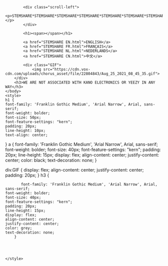 <html>
    <head>
        <title>STEMSHARE</title>
        <link href="Stemshare lang select stylesheet.css " rel='stylesheet'>
        <link rel="icon" href="favicon.jpg" type="image/x-icon">
    </head>
    <body>
        <style>
            .scroll-left {
             height: 30px;	
             overflow: hidden;
             position: relative;
             background: white;
             color: black;
             border: 10px solid transparent;
             font-family: 'Franklin Gothic Medium', 'Arial Narrow', Arial, sans-serif;
             font-weight: bolder;
             font-size: 40px;
             vertical-align: middle;
             display: flex;
             align-content: center;
             justify-content: center;
             padding: 50px;
            }
            .scroll-left p {
             position: absolute;
             width: 100%;
             height: 100%;
             margin: 0px;
             line-height: 50px;
             text-align: center;
             /* Starting position */
             -moz-transform:translateX(100%);
             -webkit-transform:translateX(100%);	
             transform:translateX(100%);
             /* Apply animation to this element */	
             -moz-animation: scroll-left 20s linear infinite;
             -webkit-animation: scroll-left 20s linear infinite;
             animation: scroll-left 20s linear infinite;
            }
            /* Move it (define the animation) */
            @-moz-keyframes scroll-left {
             0%   { -moz-transform: translateX(100%); }
             100% { -moz-transform: translateX(-100%); }
            }
            @-webkit-keyframes scroll-left {
             0%   { -webkit-transform: translateX(100%); }
             100% { -webkit-transform: translateX(-100%); }
            }
            @keyframes scroll-left {
             0%   { 
             -moz-transform: translateX(100%); /* Browser bug fix */
             -webkit-transform: translateX(100%); /* Browser bug fix */
             transform: translateX(100%); 		
             }
             100% { 
             -moz-transform: translateX(-100%); /* Browser bug fix */
             -webkit-transform: translateX(-100%); /* Browser bug fix */
             transform: translateX(-100%); 
             }
            }
            </style>
            
            <div class="scroll-left">
            <p>STEMSHARE*STEMSHARE*STEMSHARE*STEMSHARE*STEMSHARE*STEMSHARE*STEMSHARE*STEMSHARE*STEMSHARE*STEMSHARE*STEMSHARE*STEMSHARE*STEMSHARE*STEMSHARE*STEMSHARE*STEMSHARE*STEMSHARE*STEMSHARE*STEMSHARE*STEMSHARE*STEMSHARE*STEMSHARE*STEMSHARE*STEMSHARE*STEMSHARE*STEMSHARE*STEMSHARE*STEMSHARE*STEMSHARE*STEMSHARE*STEMSHARE*STEMSHARE*STEMSHARE*STEMSHARE*STEMSHARE*STEMSHARE*STEMSHARE*STEMSHARE*STEMSHARE*STEMSHARE*STEMSHARE*STEMSHARE*STEMSHARE*STEMSHARE*STEMSHARE*STEMSHARE*STEMSHARE*STEMSHARE*STEMSHARE*STEMSHARE*STEMSHARE*STEMSHARE*STEMSHARE*STEMSHARE*STEMSHARE*STEMSHARE*STEMSHARE*STEMSHARE*STEMSHARE*STEMSHARE*STEMSHARE*STEMSHARE*STEMSHARE*STEMSHARE*STEMSHARE*STEMSHARE*STEMSHARE*STEMSHARE*STEMSHARE*STEMSHARE*STEMSHARE*STEMSHARE*STEMSHARE*STEMSHARE*STEMSHARE*STEMSHARE*STEMSHARE*STEMSHARE*STEMSHARE*STEMSHARE*STEMSHARE*STEMSHARE*STEMSHARE*STEMSHARE*STEMSHARE*STEMSHARE*STEMSHARE*STEMSHARE*STEMSHARE*STEMSHARE*STEMSHARE*STEMSHARE*STEMSHARE*STEMSHARE*STEMSHARE*STEMSHARE*STEMSHARE*STEMSHARE*STEMSHARE*STEMSHARE*STEMSHARE*STEMSHARE*STEMSHARE*STEMSHARE*STEMSHARE*STEMSHARE*STEMSHARE*STEMSHARE*STEMSHARE*STEMSHARE*STEMSHARE*STEMSHARE*STEMSHARE*STEMSHARE*STEMSHARE*STEMSHARE*STEMSHARE*STEMSHARE*STEMSHARE*STEMSHARE*STEMSHARE*STEMSHARE*STEMSHARE*STEMSHARE*STEMSHARE*STEMSHARE*STEMSHARE*STEMSHARE*STEMSHARE*STEMSHARE*STEMSHARE*STEMSHARE*STEMSHARE*STEMSHARE*STEMSHARE*STEMSHARE*STEMSHARE*STEMSHARE*STEMSHARE*STEMSHARE*STEMSHARE*STEMSHARE*STEMSHARE*STEMSHARE*STEMSHARE*STEMSHARE*STEMSHARE*STEMSHARE*STEMSHARE*STEMSHARE*STEMSHARE*STEMSHARE*STEMSHARE*STEMSHARE*STEMSHARE*STEMSHARE*STEMSHARE*STEMSHARE*STEMSHARE*STEMSHARE*STEMSHARE*STEMSHARE*STEMSHARE*STEMSHARE*STEMSHARE*STEMSHARE*STEMSHARE*STEMSHARE*STEMSHARE*STEMSHARE*STEMSHARE*STEMSHARE*STEMSHARE*STEMSHARE*STEMSHARE*STEMSHARE*STEMSHARE*STEMSHARE*STEMSHARE*STEMSHARE*STEMSHARE*STEMSHARE*STEMSHARE*STEMSHARE*STEMSHARE*STEMSHARE*STEMSHARE*STEMSHARE*STEMSHARE*STEMSHARE*STEMSHARE*STEMSHARE*STEMSHARE*STEMSHARE*STEMSHARE*STEMSHARE*STEMSHARE*STEMSHARE*STEMSHARE*STEMSHARE*STEMSHARE*STEMSHARE*STEMSHARE*STEMSHARE*STEMSHARE*STEMSHARE*STEMSHARE*STEMSHARE*STEMSHARE*STEMSHARE*STEMSHARE*STEMSHARE*STEMSHARE*STEMSHARE*STEMSHARE*STEMSHARE*STEMSHARE*STEMSHARE*STEMSHARE*STEMSHARE*STEMSHARE*STEMSHARE*STEMSHARE*STEMSHARE*STEMSHARE*STEMSHARE*STEMSHARE*STEMSHARE*STEMSHARE*STEMSHARE*STEMSHARE*STEMSHARE*STEMSHARE*STEMSHARE*STEMSHARE*STEMSHARE*STEMSHARE*STEMSHARE*STEMSHARE*STEMSHARE*STEMSHARE*STEMSHARE*STEMSHARE*STEMSHARE*STEMSHARE*STEMSHARE*STEMSHARE*STEMSHARE*STEMSHARE*STEMSHARE*STEMSHARE*STEMSHARE*STEMSHARE*STEMSHARE*STEMSHARE*STEMSHARE*STEMSHARE*STEMSHARE*STEMSHARE*STEMSHARE*STEMSHARE*STEMSHARE*STEMSHARE*STEMSHARE*STEMSHARE*STEMSHARE*STEMSHARE*STEMSHARE*STEMSHARE*STEMSHARE*STEMSHARE*STEMSHARE*STEMSHARE*STEMSHARE*STEMSHARE*STEMSHARE*STEMSHARE*STEMSHARE*STEMSHARE*STEMSHARE*STEMSHARE*STEMSHARE*STEMSHARE*STEMSHARE*STEMSHARE*STEMSHARE*STEMSHARE*STEMSHARE*STEMSHARE*STEMSHARE*STEMSHARE*STEMSHARE*STEMSHARE*STEMSHARE*STEMSHARE*STEMSHARE*STEMSHARE*STEMSHARE*STEMSHARE*STEMSHARE*STEMSHARE*STEMSHARE*STEMSHARE*STEMSHARE*STEMSHARE*STEMSHARE*STEMSHARE*STEMSHARE*STEMSHARE*STEMSHARE*STEMSHARE*STEMSHARE*STEMSHARE*STEMSHARE*STEMSHARE*STEMSHARE*STEMSHARE*STEMSHARE*STEMSHARE*STEMSHARE*STEMSHARE*STEMSHARE*STEMSHARE*STEMSHARE*STEMSHARE*STEMSHARE*STEMSHARE*STEMSHARE*STEMSHARE*STEMSHARE*STEMSHARE*STEMSHARE*STEMSHARE*STEMSHARE*STEMSHARE*STEMSHARE*STEMSHARE*STEMSHARE*STEMSHARE*STEMSHARE*STEMSHARE*STEMSHARE*STEMSHARE*STEMSHARE*STEMSHARE*STEMSHARE*STEMSHARE*STEMSHARE*STEMSHARE*STEMSHARE*STEMSHARE*STEMSHARE*STEMSHARE*STEMSHARE*STEMSHARE*STEMSHARE*STEMSHARE*STEMSHARE*STEMSHARE*STEMSHARE*STEMSHARE*STEMSHARE*STEMSHARE*STEMSHARE*STEMSHARE*STEMSHARE*STEMSHARE*STEMSHARE*STEMSHARE*STEMSHARE*STEMSHARE*STEMSHARE*STEMSHARE*STEMSHARE*STEMSHARE*STEMSHARE*STEMSHARE*STEMSHARE*STEMSHARE*STEMSHARE*STEMSHARE*STEMSHARE*STEMSHARE*STEMSHARE*STEMSHARE*STEMSHARE*STEMSHARE*STEMSHARE*STEMSHARE*STEMSHARE*STEMSHARE*STEMSHARE*STEMSHARE*STEMSHARE*STEMSHARE*STEMSHARE*STEMSHARE*STEMSHARE*STEMSHARE*STEMSHARE*STEMSHARE*STEMSHARE*STEMSHARE*STEMSHARE*STEMSHARE*STEMSHARE*STEMSHARE*STEMSHARE*STEMSHARE*STEMSHARE*STEMSHARE*STEMSHARE*STEMSHARE*STEMSHARE*STEMSHARE*STEMSHARE*STEMSHARE*STEMSHARE*STEMSHARE*STEMSHARE*STEMSHARE*STEMSHARE*STEMSHARE*STEMSHARE*STEMSHARE*STEMSHARE*STEMSHARE*STEMSHARE*STEMSHARE*STEMSHARE*STEMSHARE*STEMSHARE*STEMSHARE*STEMSHARE*STEMSHARE*STEMSHARE*STEMSHARE*STEMSHARE*STEMSHARE*STEMSHARE*STEMSHARE*STEMSHARE*STEMSHARE*STEMSHARE*STEMSHARE*STEMSHARE*STEMSHARE*STEMSHARE*STEMSHARE*STEMSHARE*STEMSHARE*STEMSHARE*STEMSHARE*STEMSHARE*STEMSHARE*STEMSHARE*STEMSHARE*STEMSHARE*STEMSHARE*STEMSHARE*STEMSHARE*STEMSHARE*STEMSHARE*STEMSHARE*STEMSHARE*STEMSHARE*STEMSHARE*</p>
            </div>
            
            <h1><span></span></h1>
            
<style>
    h1 {
        background: white;
    }
  
    h1 {
        display: flex;
        justify-content: center;
        color: black;
    }
  
    span::before {
        content: "";
        animation: animate infinite 40s;
        padding-left: 10px;
    }
  
    @keyframes animate {
  
        0% {
            content: "SELECT LANGUAGE";
        }
  
        10% {
            content: "KIES EEN TAAL";
        }
  
        20% {
            content: "CHOISISSEZ LA LANGUE";
        }
        30% {
            content: "选择语言"
        }
        40% {
            content: "भाषा चुनें"
        }
        50% {
            content: "言語を選択"
        }
        60% {
            content: "ਭਾਸ਼ਾ ਚੁਣੋ"
        }
        70% {
            content: "اختر اللغة"
        }
        80% {
            content: "ELIGE LENGUA"
        }
        90% {
            content: "ВЫБЕРИТЕ ЯЗЫК"
        }
        100% {
            content: "زبان کا انتخاب کریں۔"
        }
    }
</style>
            <a href="STEMSHARE EN.html">ENGLISH</a>
            <a href="STEMSHARE FR.html">FRANÇAIS</a>
            <a href="STEMSHARE NL.html">NEDERLANDS</a>
            <a href="STEMSHARE CN.html">中文</a>
           
            <div class="GIF">
                <img src="https://cdn.vox-cdn.com/uploads/chorus_asset/file/22804843/Aug_25_2021_08_45_35.gif">
        </div>
        <h3>WE ARE NOT ASSOCIATED WITH KANO ELECTRONICS OR YEEZY IN ANY WAY</h3>
    </body>
    <style>
    h1 {
    font-family: 'Franklin Gothic Medium', 'Arial Narrow', Arial, sans-serif;
    font-weight: bolder;
    font-size: 50px;
    font-feature-settings: "kern";
    padding: 20px;
    line-height: 10px;
    text-align: center;
}
a {
    font-family: 'Franklin Gothic Medium', 'Arial Narrow', Arial, sans-serif;
    font-weight: bolder;
    font-size: 40px;
    font-feature-settings: "kern";
    padding: 20px;
    line-height: 15px;
    display: flex;
    align-content: center;
    justify-content: center;
    color: black;
    text-decoration: none;
}

div.GIF {
    display: flex;
    align-content: center;
    justify-content: center;
    padding: 20px;
}
        h3 {
        
           font-family: 'Franklin Gothic Medium', 'Arial Narrow', Arial, sans-serif;
    font-weight: bolder;
    font-size: 40px;
    font-feature-settings: "kern";
    padding: 20px;
    line-height: 15px;
    display: flex;
    align-content: center;
    justify-content: center;
    color: grey;
    text-decoration: none;
        }
        
        
            
        
    </style>
</html>
